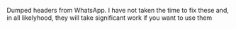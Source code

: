 Dumped headers from WhatsApp. I have not taken the time to fix these and, in all likelyhood, they will take significant work if you want to use them


